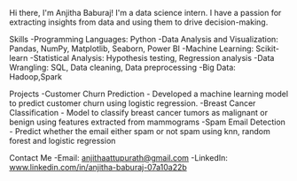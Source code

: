 Hi there, I'm Anjitha Baburaj!
I'm a data science intern. 
I have a passion for extracting insights from data and using them to drive decision-making.

Skills
-Programming Languages: Python
-Data Analysis and Visualization: Pandas, NumPy, Matplotlib, Seaborn, Power BI
-Machine Learning: Scikit-learn
-Statistical Analysis: Hypothesis testing, Regression analysis
-Data Wrangling: SQL, Data cleaning, Data preprocessing
-Big Data: Hadoop,Spark

Projects
-Customer Churn Prediction - Developed a machine learning model to predict customer churn using logistic regression.
-Breast Cancer Classification - Model to classify breast cancer tumors as malignant or benign using features extracted from mammograms
-Spam Email Detection - Predict whether the email either spam or not spam using knn, random forest and logistic regression 

Contact Me
-Email: anjithaattupurath@gmail.com
-LinkedIn: www.linkedin.com/in/anjitha-baburaj-07a10a22b

